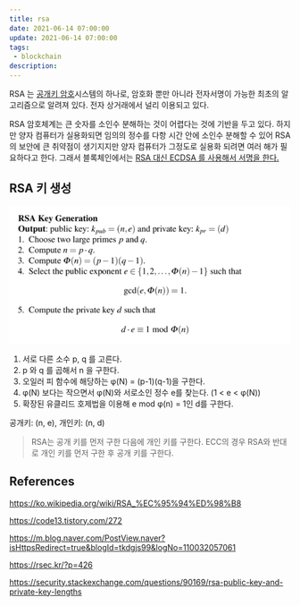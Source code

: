 ```yaml
---
title: rsa
date: 2021-06-14 07:00:00
update: 2021-06-14 07:00:00
tags:
 - blockchain
description:
---
```


RSA 는 [공개키 암호](/crypto/공개키-암호화/)시스템의 하나로, 암호화 뿐만 아니라 전자서명이 가능한 최초의 알고리즘으로 알려져 있다. 전자 상거래에서 널리 이용되고 있다.

RSA 암호체계는 큰 숫자를 소인수 분해하는 것이 어렵다는 것에 기반을 두고 있다. 하지만 양자 컴퓨터가 실용화되면 임의의 정수를 다항 시간 안에 소인수 분해할 수 있어 RSA 의 보안에 큰 취약점이 생기지지만 양자 컴퓨터가 그정도로 실용화 되려면 여러 해가 필요하다고 한다. 그래서 블록체인에서는 [RSA 대신 ECDSA 를 사용해서 서명을 한다.](/blockchain/blockchain-에서-rsa-대신-ecdsa-를-사용하는-이유)

## RSA 키 생성

![](./1.png)

1. 서로 다른 소수 p, q 를 고른다.
2. p 와 q 를 곱해서 n 을 구한다.
3. 오일러 피 함수에 해당하는 φ(N) = (p-1)(q-1)을 구한다.
4. φ(N) 보다는 작으면서 φ(N)와 서로소인 정수 e를 찾는다. (1 < e < φ(N))
5. 확장된 유클리드 호제법을 이용해 e mod φ(n) = 1인 d를 구한다.

공개키: (n, e), 개인키: (n, d)

> RSA는 공개 키를 먼저 구한 다음에 개인 키를 구한다. ECC의 경우 RSA와 반대로 개인 키를 먼저 구한 후 공개 키를 구한다.

## References

https://ko.wikipedia.org/wiki/RSA_%EC%95%94%ED%98%B8

https://code13.tistory.com/272

https://m.blog.naver.com/PostView.naver?isHttpsRedirect=true&blogId=tkdgjs99&logNo=110032057061

https://rsec.kr/?p=426

https://security.stackexchange.com/questions/90169/rsa-public-key-and-private-key-lengths
